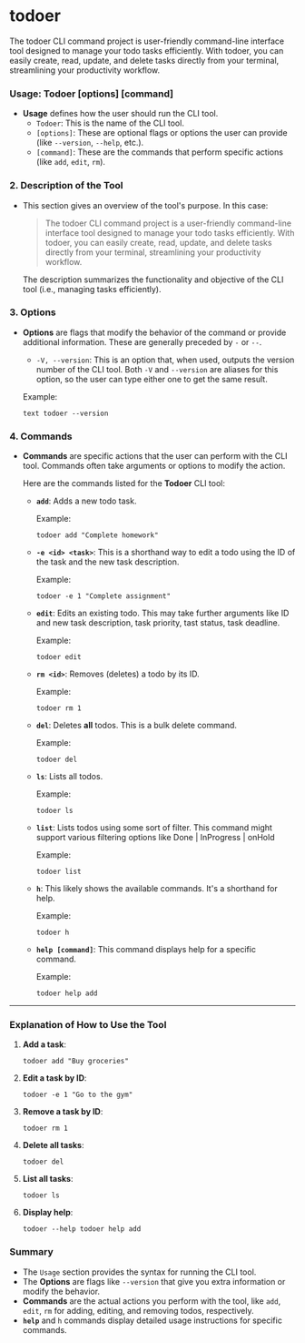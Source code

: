 # todoer
The todoer CLI command project is user-friendly command-line interface tool designed to manage your todo tasks efficiently. With todoer, you can easily create, read, update, and delete tasks directly from your terminal, streamlining your productivity workflow.

### **Usage: Todoer [options] [command]**

-   **Usage** defines how the user should run the CLI tool.
    -   `Todoer`: This is the name of the CLI tool.
    -   `[options]`: These are optional flags or options the user can provide (like `--version`, `--help`, etc.).
    -   `[command]`: These are the commands that perform specific actions (like `add`, `edit`, `rm`).

### 2\. **Description of the Tool**

-   This section gives an overview of the tool's purpose. In this case:

    > The todoer CLI command project is a user-friendly command-line interface tool designed to manage your todo tasks efficiently. With todoer, you can easily create, read, update, and delete tasks directly from your terminal, streamlining your productivity workflow.

    The description summarizes the functionality and objective of the CLI tool (i.e., managing tasks efficiently).

### 3\. **Options**

-   **Options** are flags that modify the behavior of the command or provide additional information. These are generally preceded by `-` or `--`.

    -   `-V, --version`: This is an option that, when used, outputs the version number of the CLI tool. Both `-V` and `--version` are aliases for this option, so the user can type either one to get the same result.

    Example:

    `text todoer --version`

### 4\. **Commands**

-   **Commands** are specific actions that the user can perform with the CLI tool. Commands often take arguments or options to modify the action.

    Here are the commands listed for the **Todoer** CLI tool:

    -   **`add`**: Adds a new todo task.

        Example:

        `todoer add "Complete homework"`

    -   **`-e <id> <task>`**: This is a shorthand way to edit a todo using the ID of the task and the new task description.

        Example:

        `todoer -e 1 "Complete assignment"`

    -   **`edit`**: Edits an existing todo. This may take further arguments like ID and new task description, task priority, tast status, task deadline.

        Example:

        `todoer edit`

    -   **`rm <id>`**: Removes (deletes) a todo by its ID.

        Example:

        `todoer rm 1`

    -   **`del`**: Deletes **all** todos. This is a bulk delete command.

        Example:

        `todoer del`

    -   **`ls`**: Lists all todos.

        Example:

        `todoer ls`

    -   **`list`**: Lists todos using some sort of filter. This command might support various filtering options like Done | InProgress | onHold 

        Example:

        `todoer list`

    -   **`h`**: This likely shows the available commands. It's a shorthand for help.

        Example:

        `todoer h`

    -   **`help [command]`**: This command displays help for a specific command.

        Example:

        `todoer help add`

* * * * *

### Explanation of How to Use the Tool

1.  **Add a task**:

    `todoer add "Buy groceries"`

2.  **Edit a task by ID**:

    `todoer -e 1 "Go to the gym"`

3.  **Remove a task by ID**:

    `todoer rm 1`

4.  **Delete all tasks**:

    `todoer del`

5.  **List all tasks**:

    `todoer ls`

6.  **Display help**:

    `todoer --help
    todoer help add`

### Summary

-   The `Usage` section provides the syntax for running the CLI tool.
-   The **Options** are flags like `--version` that give you extra information or modify the behavior.
-   **Commands** are the actual actions you perform with the tool, like `add`, `edit`, `rm` for adding, editing, and removing todos, respectively.
-   **`help`** and `h` commands display detailed usage instructions for specific commands.
